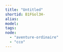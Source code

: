 ```yaml
---
title: "Untitled"
shortid: B1FGol3H-
alias:
model:
tags:
node: 
  - "aventure-ordinaire"
  - "cco"
---
```

